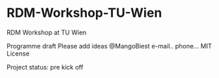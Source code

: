 # RDM-Workshop-TU-Wien
RDM Workshop at TU Wien

Programme draft
Please add ideas @MangoBiest
e-mail..
phone...
MIT License

Project status: pre kick off

